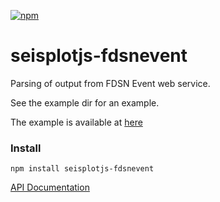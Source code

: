 [![npm](https://img.shields.io/npm/v/seisplotjs-fdsnevent.svg)](https://www.npmjs.com/package/seisplotjs-fdsnevent)

# seisplotjs-fdsnevent

Parsing of output from FDSN Event web service.


See the example dir for an example.


The example is available at [here](http://www.seis.sc.edu/~crotwell/seisplotjs_demo/seisplotjs-fdsnevent/)


### Install

```
npm install seisplotjs-fdsnevent
```

[API Documentation](http://www.seis.sc.edu/software/seisplotjs/fdsnevent/)
